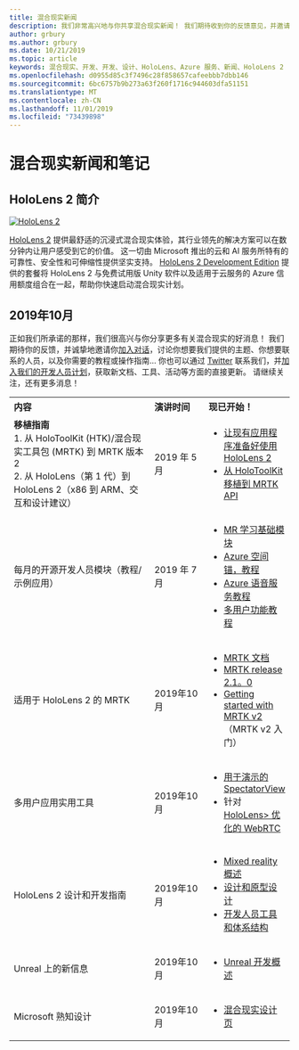 ```yaml
---
title: 混合现实新闻
description: 我们非常高兴地与你共享混合现实新闻！ 我们期待收到你的反馈意见，并邀请你加入对话。
author: grbury
ms.author: grbury
ms.date: 10/21/2019
ms.topic: article
keywords: 混合现实、开发、开发、设计、HoloLens、Azure 服务、新闻、HoloLens 2
ms.openlocfilehash: d0955d85c3f7496c28f858657cafeebbb7dbb146
ms.sourcegitcommit: 6bc6757b9b273a63f260f1716c944603dfa51151
ms.translationtype: MT
ms.contentlocale: zh-CN
ms.lasthandoff: 11/01/2019
ms.locfileid: "73439898"
---
```

# <a name="mixed-reality-news-and-notes"></a>混合现实新闻和笔记

## <a name="introducing-hololens-2"></a>HoloLens 2 简介

[![HoloLens 2](images/hololens2.jpg)](https://www.microsoft.com/hololens/hardware)

[HoloLens 2](https://www.microsoft.com/hololens/hardware) 提供最舒适的沉浸式混合现实体验，其行业领先的解决方案可以在数分钟内让用户感受到它的价值。 这一切由 Microsoft 推出的云和 AI 服务所特有的可靠性、安全性和可伸缩性提供坚实支持。 [HoloLens 2 Development Edition](https://www.microsoft.com//hololens/developers) 提供的套餐将 HoloLens 2 与免费试用版 Unity 软件以及适用于云服务的 Azure 信用额度组合在一起，帮助你快速启动混合现实计划。

## <a name="october-2019"></a>2019年10月

正如我们所承诺的那样，我们很高兴与你分享更多有关混合现实的好消息！ 我们期待你的反馈，并诚挚地邀请你[加入对话](https://holodevelopersslack.azurewebsites.net/)，讨论你想要我们提供的主题、你想要联系的人员，以及你需要的教程或操作指南… 你也可以通过 [Twitter](https://twitter.com/MxdRealityDev) 联系我们，并[加入我们的开发人员计划](https://aka.ms/iwantmr)，获取新文档、工具、活动等方面的直接更新。 请继续关注，还有更多消息！

<table>
<tr>
<th style="width: 400px; text-align:left;">内容</th><th style="width: 125px; text-align:left;">演讲时间</th><th style="width: 125px; text-align:left;">现已开始！</th>
</tr> 
<tr>
<td><b>移植指南</b> <br>1. 从 HoloToolKit (HTK)/混合现实工具包 (MRTK) 到 MRTK 版本 2
<br>2. 从 HoloLens（第 1 代）到 HoloLens 2（x86 到 ARM、交互和设计建议）
</td></td><td>2019 年 5 月</td><td> <ul><li><a href=https://docs.microsoft.com/windows/mixed-reality/mrtk-porting-guide>让现有应用程序准备好使用 HoloLens 2</a><li><a href=https://microsoft.github.io/MixedRealityToolkit-Unity/Documentation/HTKToMRTKPortingGuide.html>从 HoloToolKit 移植到 MRTK API</a></td>
</tr>
<tr>
<td>每月的开源开发人员模块（教程/示例应用）</td><td>2019 年 7 月</td><td> <ul><li><a href=https://docs.microsoft.com/windows/mixed-reality/mrlearning-base-ch1>MR 学习基础模块</a><li><a href=https://docs.microsoft.com/windows/mixed-reality/mrlearning-asa-ch1>Azure 空间锚，教程</a><li><a href=https://docs.microsoft.com/windows/mixed-reality/mrlearning-speechsdk-ch1>Azure 语音服务教程</a><li><a href=https://docs.microsoft.com/windows/mixed-reality/mrlearning-sharing(photon)-ch1>多用户功能教程</a></td>
</tr>
<tr>
<td>适用于 HoloLens 2 的 MRTK</td><td>2019年10月</td><td> <ul><li><a href=https://microsoft.github.io/MixedRealityToolkit-Unity/Documentation/GettingStartedWithTheMRTK.html>MRTK 文档</a><li><a href=https://github.com/Microsoft/MixedRealityToolkit-Unity/releases>MRTK release 2.1。0</a><li><a href=https://docs.microsoft.com/windows/mixed-reality/mrtk-getting-started>Getting started with MRTK v2</a>（MRTK v2 入门）</td>
</tr>
<tr>
<td>多用户应用实用工具</td><td>2019年10月</td><td> <ul><li><a href=https://docs.microsoft.com/windows/mixed-reality/spectator-view>用于演示的 SpectatorView</a><li>针对<a href=https://github.com/microsoft/MixedReality-WebRTC>HoloLens> 优化的 WebRTC</a></td>
</tr>
<tr>
<td>HoloLens 2 设计和开发指南</td><td>2019年10月</td><td> <ul><li><a href=https://docs.microsoft.com/windows/mixed-reality/>Mixed reality 概述</a><li><a href=https://docs.microsoft.com/windows/mixed-reality/design>设计和原型设计</a><li><a href=https://docs.microsoft.com/windows/mixed-reality/development>开发人员工具和体系结构</a></td>
</tr>
<tr>
  <td>Unreal 上的新信息</td><td>2019年10月</td><td> <ul><li><a href=https://docs.microsoft.com/windows/mixed-reality/unreal-development-overview>Unreal 开发概述</a></td>
</tr>
<tr>
  <td>Microsoft 熟知设计</td><td>2019年10月</td><td> <ul><li><a href=https://www.microsoft.com/design/fluent/>混合现实设计页</a></td>
</tr>
</table>

